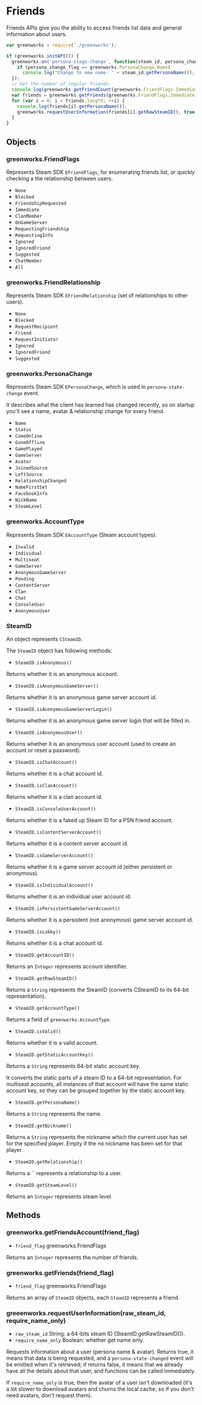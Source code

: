 # Friends

Friends APIs give you the ability to access friends list data and general
information about users.

```javascript
var greenworks = require('./greenworks');

if (greenworks.initAPI()) {
  greenworks.on('persona-stage-change', function(steam_id, persona_change_flag) {
    if (persona_change_flag == greenworks.PersonaChange.Name)
      console.log("Change to new name: " + steam_id.getPersonaName());
  });
  // Get the number of regular friends.
  console.log(greenworks.getFriendCount(greenworks.FriendFlags.Immediate));
  var friends = greenworks.getFriends(greenworks.FriendFlags.Immediate);
  for (var i = 0; i < friends.length; ++i) {
    console.log(friends[i].getPersonaName());
    greenworks.requestUserInformation(friends[i].getRawSteamID(), true);
  }
}
```

## Objects

### greenworks.FriendFlags

Represents Steam SDK `EFriendFlags`, for enumerating friends list, or quickly
checking a the relationship between users.

* `None`
* `Blocked`
* `FriendshipRequested`
* `Immediate`
* `ClanMember`
* `OnGameServer`
* `RequestingFriendship`
* `RequestingInfo`
* `Ignored`
* `IgnoredFriend`
* `Suggested`
* `ChatMember`
* `All`


### greenworks.FriendRelationship

Represents Steam SDK `EFriendRelationship` (set of relationships to other users).

* `None`
* `Blocked`
* `RequestRecipient`
* `Friend`
* `RequestInitiator`
* `Ignored`
* `IgnoredFriend`
* `Suggested`

### greenworks.PersonaChange

Represents Steam SDK `EPersonaChange`, which is used in `persona-state-change`
event.

It describes what the client has learned has changed recently, so on startup
you'll see a name, avatar & relationship change for every friend.

* `Name`
* `Status`
* `ComeOnline`
* `GoneOffline`
* `GamePlayed`
* `GameServer`
* `Avator`
* `JoinedSource`
* `LeftSource`
* `RelationshipChanged`
* `NameFirstSet`
* `FacebookInfo`
* `NickName`
* `SteamLevel`

### greenworks.AccountType

Represents Steam SDK `EAccountType` (Steam account types).

* `Invalid`
* `Individual`
* `Multiseat`
* `GameServer`
* `AnonymousGameServer`
* `Pending`
* `ContentServer`
* `Clan`
* `Chat`
* `ConsoleUser`
* `AnonymousUser`

### SteamID

An object represents `CSteamID`.

The `SteamID` object has following methods:

* `SteamID.isAnonymous()`

Returns whether it is an anonymous account.

* `SteamID.isAnonymousGameServer()`

Returns whether it is  an anonymous game server account id.

* `SteamID.isAnonymousGameServerLogin()`

Returns whether it is an anonymous game server login that will be filled in.

* `SteamID.isAnonymousUser()`

Returns whether it is an anonymous user account (used to create an account or
reset a password).

* `SteamID.isChatAccount()`

Returns whether it is a chat account id.

* `SteamID.isClanAccount()`

Returns whether it is a clan account id.

* `SteamID.isConsoleUserAccount()`

Returns whether it is a faked up Steam ID for a PSN friend account.

* `SteamID.isContentServerAccount()`

Returns whether it is a content server account id.

* `SteamID.isGameServerAccount()`

Returns whether it is a game server account id (either persistent or
anonymous).

* `SteamID.isIndividualAccount()`

Returns whether it is an individual user account id.

* `SteamID.isPersistentGameServerAccount()`

Returns whether it is a persistent (not anonymous) game server account id.

* `SteamID.isLobby()`

Returns whether it is a chat account id.

* `SteamID.getAccountID()`

Returns an `Integer` represents account identifier.

* `SteamID.getRawSteamID()`

Returns a `String` represents the SteamID (converts CSteamID to its 64-bit
representation).

* `SteamID.getAccountType()`

Returns a field of `greenworks.AccountType`.

* `SteamID.isValid()`

Returns whether it is a valid account.

* `SteamID.getStaticAccountKey()`

Returns a `String` represents 64-bit static account key.

It converts the static parts of a steam ID to a 64-bit representation.
For multiseat accounts, all instances of that account will have the
same static account key, so they can be grouped together by the static
account key.

* `SteamID.getPersonaName()`

Returns a `String` represents the name.

* `SteamID.getNickname()`

Returns a `String` represents the nickname which the current user has set for
the specified player. Empty if the no nickname has been set for that player.

* `SteamID.getRelationship()`

Returns a `` represents a relationship to a user.

* `SteamID.getSteamLevel()`

Returns an `Integer` represents steam level.

## Methods

### greenworks.getFriendsAccount(friend_flag)

* `friend_flag` greenworks.FriendFlags

Returns an `Integer` represents the number of friends.

### greenworks.getFriends(friend_flag)

* `friend_flag` greenworks.FriendFlags

Returns an array of `SteamID` objects, each `SteamID` represents a friend.

### greeenworks.requestUserInformation(raw_steam_id, require_name_only)

* `raw_steam_id` String: a 64-bits steam ID (SteamID.getRawSteamID()).
* `require_name_only` Boolean: whether get name only.

Requests information about a user (persona name & avatar).  Returns true, it
means that data is being requested, and a `persona-state-changed` event will be
emitted when it's retrieved; if returns false, it means that we already have all
the details about that user, and functions can be called immediately.

If `require_name_only` is true, then the avatar of a user isn't downloaded
(it's a lot slower to download avatars and churns the local cache, so if you
don't need avatars, don't request them).
